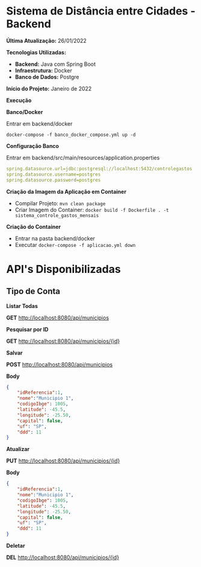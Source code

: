 # Sistema de Distância entre Cidades - Backend



**Última Atualização:** 26/01/2022

**Tecnologias Utilizadas:**

- **Backend:** Java com Spring Boot
- **Infraestrutura:** Docker
- **Banco de Dados:** Postgre

**Início do Projeto:** Janeiro de 2022

**Execução**

**Banco/Docker**

Entrar em backend/docker

```
docker-compose -f banco_docker_compose.yml up -d
```

**Configuração Banco**

Entrar em backend/src/main/resources/application.properties

```yaml
spring.datasource.url=jdbc:postgresql://localhost:5432/controlegastos
spring.datasource.username=postgres
spring.datasource.password=postgres
```

**Criação da Imagem da Aplicação em Container**

- Compilar Projeto: `mvn clean package`
- Criar Imagem do Container: `docker build -f Dockerfile . -t sistema_controle_gastos_mensais`

**Criação do Container**

- Entrar na pasta backend/docker
- Executar `docker-compose -f aplicacao.yml down`

# API's Disponibilizadas

## Tipo de Conta

**Listar Todas**

**GET** [http://localhost:8080/api/municipios](http://localhost:8080/api/municipios)

**Pesquisar por ID**

**GET** [http://localhost:8080/api/municipios/{id}](http://localhost:8080/api/municipios/%7Bid%7D)

**Salvar**

**POST** [http://localhost:8080/api/municipios](http://localhost:8080/api/municipios)

**Body**

```json
{
    "idReferencia":1,
    "nome":"Municipio 1",
    "codigoIbge": 1005,
    "latitude": -45.5,
    "longitude": -25.50,
    "capital": false,
    "uf": "SP",
    "ddd": 11    
}
```

**Atualizar**

**PUT** [http://localhost:8080/api/municipios/{id}](http://localhost:8080/api/municipios/%7Bid%7D)

**Body**

```json
{
    "idReferencia":1,
    "nome":"Municipio 1",
    "codigoIbge": 1005,
    "latitude": -45.5,
    "longitude": -25.50,
    "capital": false,
    "uf": "SP",
    "ddd": 11    
}
```

**Deletar**

**DEL** [http://localhost:8080/api/municipios/{id}](http://localhost:8080/api/municipios/%7Bid%7D)

